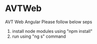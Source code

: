 # AVTWeb
AVT Web Angular
Please follow below seps

1. install node modules using "npm install"
2. run using "ng s" command
